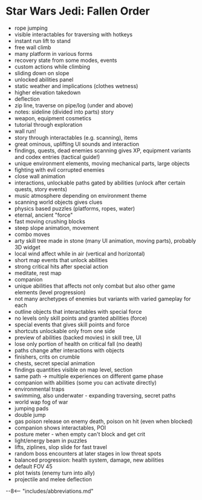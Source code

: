 # Star Wars Jedi: Fallen Order

- rope jumping
- visible interactables for traversing with hotkeys
- instant run lift to stand
- free wall climb
- many platform in various forms
- recovery state from some modes, events
- custom actions while climbing
- sliding down on slope
- unlocked abilities panel
- static weather and implications (clothes wetness)
- higher elevation takedown
- deflection
- zip line, traverse on pipe/log (under and above)
- notes: sideline (divided into parts) story
- weapon, equipment cosmetics
- tutorial through exploration
- wall run!
- story through interactables (e.g. scanning), items 
- great ominous, uplifting UI sounds and interaction
- findings, quests, dead enemies scanning gives XP, equipment variants and codex entries (tactical guide!)
- unique environment elements, moving mechanical parts, large objects
- fighting with evil corrupted enemies
- close wall animation
- interactions, unlockable paths gated by abilities (unlock after certain quests, story events)
- music atmosphere depending on environment theme
- scanning world objects gives clues
- physics based puzzles (platforms, ropes, water)
- eternal, ancient "force"
- fast moving crushing blocks
- steep slope animation, movement
- combo moves
- arty skill tree made in stone (many UI animation, moving parts), probably 3D widget
- local wind affect while in air (vertical and horizontal)
- short map events that unlock abilities
- strong critical hits after special action
- meditate, rest map
- companion
- unique abilities that affects not only combat but also other game elements (level progression)
- not many archetypes of enemies but variants with varied gameplay for each
- outline objects that interactables with special force
- no levels only skill points and granted abilities (force)
- special events that gives skill points and force
- shortcuts unlockable only from one side
- preview of abilities (backed movies) in skill tree, UI
- lose only portion of health on critical fall (no death)
- paths change after interactions with objects
- finishers, crits on crumble
- chests, secret special animation
- findings quantities visible on map level, section
- same path -> multiple experiences on different game phase
- companion with abilities (some you can activate directly)
- environmental traps
- swimming, also underwater - expanding traversing, secret paths
- world wap fog of war
- jumping pads
- double jump
- gas poison release on enemy death, poison on hit (even when blocked)
- companion shows interactables, POI
- posture meter - when empty can't block and get crit
- light/energy beam in puzzles
- lifts, ziplines, slop slide for fast travel
- random boss encounters at later stages in low threat spots
- balanced progression: health system, damage, new abilities
- default FOV 45
- plot twists (enemy turn into ally)
- projectile and melee deflection


--8<-- "includes/abbreviations.md"
